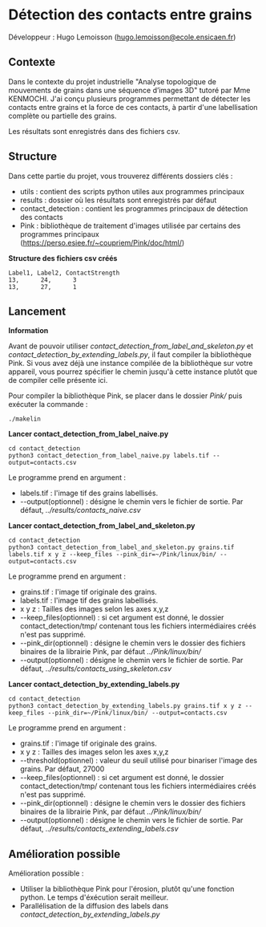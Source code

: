 # Détection des contacts entre grains

Développeur : Hugo Lemoisson (hugo.lemoisson@ecole.ensicaen.fr)

## Contexte

Dans le contexte du projet industrielle "Analyse topologique de mouvements de grains dans une séquence d’images 3D" tutoré par Mme KENMOCHI. J'ai conçu plusieurs programmes permettant de détecter les contacts entre grains et la force de ces contacts, à partir d'une labellisation complète ou partielle des grains.

Les résultats sont enregistrés dans des fichiers csv.

## Structure

Dans cette partie du projet, vous trouverez différents dossiers clés :
- utils : contient des scripts python utiles aux programmes principaux
- results : dossier où les résultats sont enregistrés par défaut
- contact_detection : contient les programmes principaux de détection des contacts
- Pink : bibliothèque de traitement d'images utilisée par certains des programmes principaux (https://perso.esiee.fr/~coupriem/Pink/doc/html/)

**Structure des fichiers csv créés**
```
Label1,	Label2,	ContactStrength
13,      24,      3
13,      27,      1
```

## Lancement

**Information**

Avant de pouvoir utiliser *contact_detection_from_label_and_skeleton.py* et *contact_detection_by_extending_labels.py*, il faut compiler la bibliothèque Pink.
Si vous avez déjà une instance compilée de la bibliothèque sur votre appareil,
vous pourrez spécifier le chemin jusqu'à cette instance plutôt que de compiler celle présente ici.

Pour compiler la bibliothèque Pink, se placer dans le dossier *Pink/* puis exécuter la commande :
```
./makelin
```



**Lancer contact_detection_from_label_naive.py**

```
cd contact_detection
python3 contact_detection_from_label_naive.py labels.tif --output=contacts.csv
```

Le programme prend en argument :
- labels.tif : l'image tif des grains labellisés.
- --output(optionnel) : désigne le chemin vers le fichier de sortie. Par défaut,
*../results/contacts_naive.csv*

**Lancer contact_detection_from_label_and_skeleton.py**

```
cd contact_detection
python3 contact_detection_from_label_and_skeleton.py grains.tif labels.tif x y z --keep_files --pink_dir=~/Pink/linux/bin/ --output=contacts.csv
```

Le programme prend en argument :
- grains.tif : l'image tif originale des grains.
- labels.tif : l'image tif des grains labellisés.
- x y z : Tailles des images selon les axes x,y,z
- --keep_files(optionnel) : si cet argument est donné, le dossier contact_detection/tmp/ contenant tous les fichiers intermédiaires créés n'est pas supprimé.
- --pink_dir(optionnel) : désigne le chemin vers le dossier des fichiers binaires de la librairie Pink, par défaut *../Pink/linux/bin/*
- --output(optionnel) : désigne le chemin vers le fichier de sortie. Par défaut,
*../results/contacts_using_skeleton.csv*

**Lancer contact_detection_by_extending_labels.py**

```
cd contact_detection
python3 contact_detection_by_extending_labels.py grains.tif x y z --keep_files --pink_dir=~/Pink/linux/bin/ --output=contacts.csv
```

Le programme prend en argument :
- grains.tif : l'image tif originale des grains.
- x y z : Tailles des images selon les axes x,y,z
- --threshold(optionnel) : valeur du seuil utilisé pour binariser l'image des grains. Par défaut, 27000
- --keep_files(optionnel) : si cet argument est donné, le dossier contact_detection/tmp/ contenant tous les fichiers intermédiaires créés n'est pas supprimé.
- --pink_dir(optionnel) : désigne le chemin vers le dossier des fichiers binaires de la librairie Pink, par défaut *../Pink/linux/bin/*
- --output(optionnel) : désigne le chemin vers le fichier de sortie. Par défaut,
*../results/contacts_extending_labels.csv*

## Amélioration possible

Amélioration possible :
- Utiliser la bibliothèque Pink pour l'érosion, plutôt qu'une fonction python. Le temps d'éxécution serait meilleur.
- Parallélisation de la diffusion des labels dans *contact_detection_by_extending_labels.py*


